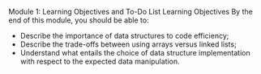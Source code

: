 Module 1: Learning Objectives and To-Do List
Learning Objectives
By the end of this module, you should be able to:

- Describe the importance of data structures to code efficiency;
- Describe the trade-offs between using arrays versus linked lists;
- Understand what entails the choice of data structure implementation with respect to the expected data manipulation.